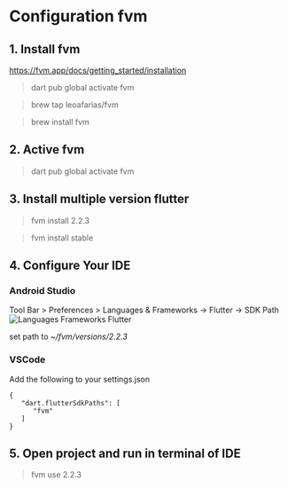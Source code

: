 # Configuration fvm
## 1. Install fvm
https://fvm.app/docs/getting_started/installation

>dart pub global activate fvm

>brew tap leoafarias/fvm

>brew install fvm

## 2. Active fvm
>dart pub global activate fvm

## 3. Install multiple version flutter
>fvm install 2.2.3

>fvm install stable

## 4. Configure Your IDE
### Android Studio
Tool Bar > Preferences > Languages & Frameworks -> Flutter -> SDK Path
![Languages   Frameworks Flutter](https://user-images.githubusercontent.com/5656118/131211379-41ddc28b-4dec-4ee3-b3d8-8aee2cdb86f1.png)

set path to *~/fvm/versions/2.2.3*

### VSCode
Add the following to your settings.json
```
{
   "dart.flutterSdkPaths": [
      "fvm"
   ]
}
```
## 5. Open project and run in terminal of IDE
>fvm use 2.2.3
